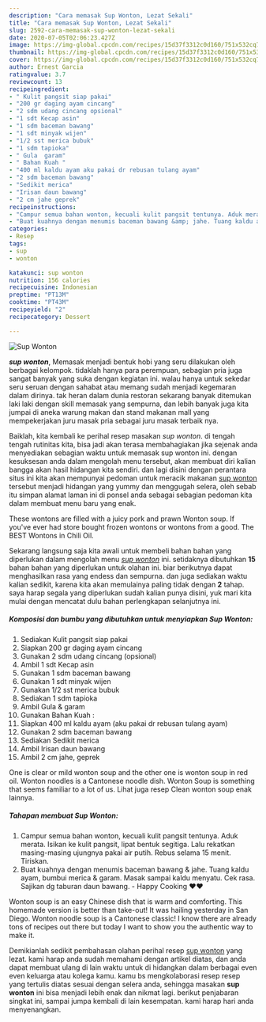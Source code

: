 ```yaml
---
description: "Cara memasak Sup Wonton, Lezat Sekali"
title: "Cara memasak Sup Wonton, Lezat Sekali"
slug: 2592-cara-memasak-sup-wonton-lezat-sekali
date: 2020-07-05T02:06:23.427Z
image: https://img-global.cpcdn.com/recipes/15d37f3312c0d160/751x532cq70/sup-wonton-foto-resep-utama.jpg
thumbnail: https://img-global.cpcdn.com/recipes/15d37f3312c0d160/751x532cq70/sup-wonton-foto-resep-utama.jpg
cover: https://img-global.cpcdn.com/recipes/15d37f3312c0d160/751x532cq70/sup-wonton-foto-resep-utama.jpg
author: Ernest Garcia
ratingvalue: 3.7
reviewcount: 13
recipeingredient:
- " Kulit pangsit siap pakai"
- "200 gr daging ayam cincang"
- "2 sdm udang cincang opsional"
- "1 sdt Kecap asin"
- "1 sdm baceman bawang"
- "1 sdt minyak wijen"
- "1/2 sst merica bubuk"
- "1 sdm tapioka"
- " Gula  garam"
- " Bahan Kuah "
- "400 ml kaldu ayam aku pakai dr rebusan tulang ayam"
- "2 sdm baceman bawang"
- "Sedikit merica"
- "Irisan daun bawang"
- "2 cm jahe geprek"
recipeinstructions:
- "Campur semua bahan wonton, kecuali kulit pangsit tentunya. Aduk merata. Isikan ke kulit pangsit, lipat bentuk segitiga. Lalu rekatkan masing-masing ujungnya pakai air putih. Rebus selama 15 menit. Tiriskan."
- "Buat kuahnya dengan menumis baceman bawang &amp; jahe. Tuang kaldu ayam, bumbui merica &amp; garam. Masak sampai kaldu menyatu. Cek rasa. Sajikan dg taburan daun bawang. Happy Cooking ❤❤"
categories:
- Resep
tags:
- sup
- wonton

katakunci: sup wonton 
nutrition: 156 calories
recipecuisine: Indonesian
preptime: "PT13M"
cooktime: "PT43M"
recipeyield: "2"
recipecategory: Dessert

---
```



![Sup Wonton](https://img-global.cpcdn.com/recipes/15d37f3312c0d160/751x532cq70/sup-wonton-foto-resep-utama.jpg)

<b><i>sup wonton</i></b>, Memasak menjadi bentuk hobi yang seru dilakukan oleh berbagai kelompok. tidaklah hanya para perempuan, sebagian pria juga sangat banyak yang suka dengan kegiatan ini. walau hanya untuk sekedar seru seruan dengan sahabat atau memang sudah menjadi kegemaran dalam dirinya. tak heran dalam dunia restoran sekarang banyak ditemukan laki laki dengan skill memasak yang sempurna, dan lebih banyak juga kita jumpai di aneka warung makan dan stand makanan mall yang mempekerjakan juru masak pria sebagai juru masak terbaik nya.

Baiklah, kita kembali ke perihal resep masakan <i>sup wonton</i>. di tengah tengah rutinitas kita, bisa jadi akan terasa membahagiakan jika sejenak anda menyediakan sebagian waktu untuk memasak sup wonton ini. dengan kesuksesan anda dalam mengolah menu tersebut, akan membuat diri kalian bangga akan hasil hidangan kita sendiri. dan lagi disini dengan perantara situs ini kita akan mempunyai pedoman untuk meracik makanan <u>sup wonton</u> tersebut menjadi hidangan yang yummy dan menggugah selera, oleh sebab itu simpan alamat laman ini di ponsel anda sebagai sebagian pedoman kita dalam membuat menu baru yang enak.

These wontons are filled with a juicy pork and prawn Wonton soup. If you&#39;ve ever had store bought frozen wontons or wontons from a good. The BEST Wontons in Chili Oil.


Sekarang langsung saja kita awali untuk membeli bahan bahan yang diperlukan dalam mengolah menu <u><i>sup wonton</i></u> ini. setidaknya dibutuhkan <b>15</b> bahan bahan yang diperlukan untuk olahan ini. biar berikutnya dapat menghasilkan rasa yang endess dan sempurna. dan juga sediakan waktu kalian sedikit, karena kita akan memulainya paling tidak dengan <b>2</b> tahap. saya harap segala yang diperlukan sudah kalian punya disini, yuk mari kita mulai dengan mencatat dulu bahan perlengkapan selanjutnya ini.

<!--inarticleads1-->

##### Komposisi dan bumbu yang dibutuhkan untuk menyiapkan Sup Wonton:

1. Sediakan  Kulit pangsit siap pakai
1. Siapkan 200 gr daging ayam cincang
1. Gunakan 2 sdm udang cincang (opsional)
1. Ambil 1 sdt Kecap asin
1. Gunakan 1 sdm baceman bawang
1. Gunakan 1 sdt minyak wijen
1. Gunakan 1/2 sst merica bubuk
1. Sediakan 1 sdm tapioka
1. Ambil  Gula &amp; garam
1. Gunakan  Bahan Kuah :
1. Siapkan 400 ml kaldu ayam (aku pakai dr rebusan tulang ayam)
1. Gunakan 2 sdm baceman bawang
1. Sediakan Sedikit merica
1. Ambil Irisan daun bawang
1. Ambil 2 cm jahe, geprek


One is clear or mild wonton soup and the other one is wonton soup in red oil. Wonton noodles is a Cantonese noodle dish. Wonton Soup is something that seems familiar to a lot of us. Lihat juga resep Clean wonton soup enak lainnya. 

<!--inarticleads2-->

##### Tahapan membuat Sup Wonton:

1. Campur semua bahan wonton, kecuali kulit pangsit tentunya. Aduk merata. Isikan ke kulit pangsit, lipat bentuk segitiga. Lalu rekatkan masing-masing ujungnya pakai air putih. Rebus selama 15 menit. Tiriskan.
1. Buat kuahnya dengan menumis baceman bawang &amp; jahe. Tuang kaldu ayam, bumbui merica &amp; garam. Masak sampai kaldu menyatu. Cek rasa. Sajikan dg taburan daun bawang. - Happy Cooking ❤❤


Wonton soup is an easy Chinese dish that is warm and comforting. This homemade version is better than take-out! It was hailing yesterday in San Diego. Wonton noodle soup is a Cantonese classic! I know there are already tons of recipes out there but today I want to show you the authentic way to make it. 

Demikianlah sedikit pembahasan olahan perihal resep <u>sup wonton</u> yang lezat. kami harap anda sudah memahami dengan artikel diatas, dan anda dapat membuat ulang di lain waktu untuk di hidangkan dalam berbagai even even keluarga atau kolega kamu. kamu bs mengkolaborasi resep resep yang tertulis diatas sesuai dengan selera anda, sehingga masakan <b>sup wonton</b> ini bisa menjadi lebih enak dan nikmat lagi. berikut penjabaran singkat ini, sampai jumpa kembali di lain kesempatan. kami harap hari anda menyenangkan.
